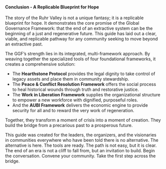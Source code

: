 #### Conclusion - A Replicable Blueprint for Hope

The story of the Ruhr Valley is not a unique fantasy; it is a replicable blueprint for hope. It demonstrates the core promise of the Global Governance Framework: that the end of an extractive system can be the beginning of a just and regenerative future. This guide has laid out a clear, viable, and replicable pathway for any community seeking to move beyond an extractive past.

The GGF’s strength lies in its integrated, multi-framework approach. By weaving together the specialized tools of four foundational frameworks, it creates a comprehensive solution:
* The **Hearthstone Protocol** provides the legal dignity to take control of legacy assets and place them in community stewardship.
* The **Peace & Conflict Resolution Framework** offers the social process to heal historical wounds through truth and restorative justice.
* The **Work in Liberation Framework** supplies the organizational structure to empower a new workforce with dignified, purposeful roles.
* And the **AUBI Framework** delivers the economic engine to provide security for all and to reward the very work of regeneration.

Together, they transform a moment of crisis into a moment of creation. They build the bridge from a precarious past to a prosperous future.

This guide was created for the leaders, the organizers, and the visionaries in communities everywhere who have been told there is no alternative. The alternative is here. The tools are ready. The path is not easy, but it is clear. The end of an era is not a cliff to fall from, but an invitation to build. Begin the conversation. Convene your community. Take the first step across the bridge.
